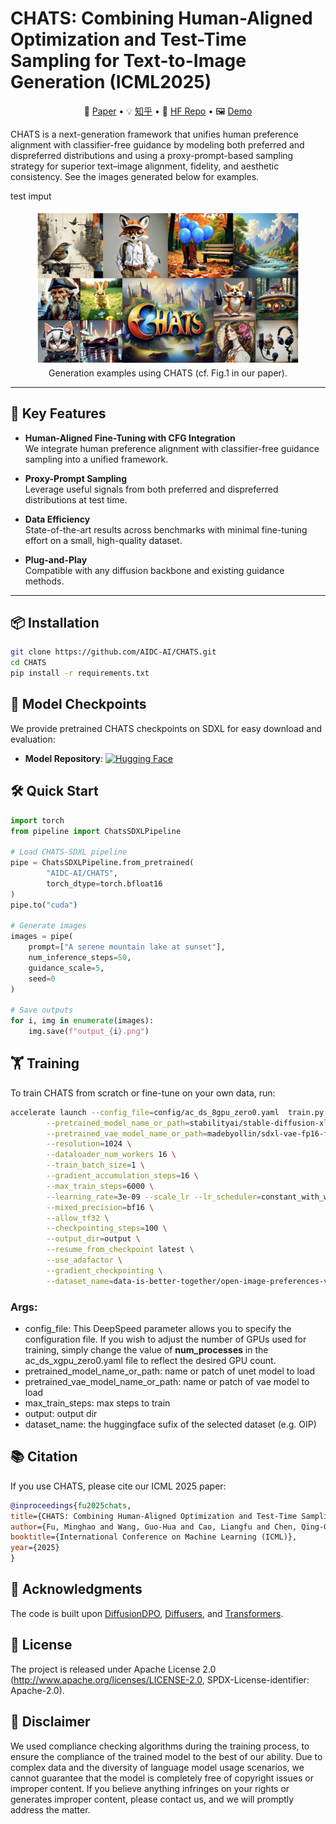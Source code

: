 # CHATS: Combining Human-Aligned Optimization and Test-Time Sampling for Text-to-Image Generation (ICML2025)


<p align="center"> 
📝 <a href="https://arxiv.org/abs/2502.12579" target="_blank">Paper</a>  • 💡 <a href="https://zhuanlan.zhihu.com/p/1904156278621737628" target="_blank">知乎</a> • 🤗 <a href="https://huggingface.co/AIDC-AI/CHATS" target="_blank">HF Repo</a> • 🖼️ <a href="https://huggingface.co/spaces/AIDC-AI/CHATS" target="_blank">Demo</a> 
</p>

CHATS is a next-generation framework that unifies human preference alignment with classifier-free guidance by modeling both preferred and dispreferred distributions and using a proxy-prompt-based sampling strategy for superior text–image alignment, fidelity, and aesthetic consistency. See the images generated below for examples.

test imput

<figure>
  <img src="qualitative_imgs.jpg" alt="CHATS results">
  <figcaption style="text-align: center;">Generation examples using CHATS (cf. Fig.1 in our paper).</figcaption>
</figure>

---

## 🚀 Key Features

- **Human-Aligned Fine-Tuning with CFG Integration**  
  We integrate human preference alignment with classifier-free guidance sampling into a unified framework.

- **Proxy-Prompt Sampling**  
  Leverage useful signals from both preferred and dispreferred distributions at test time.

- **Data Efficiency**  
  State-of-the-art results across benchmarks with minimal fine-tuning effort on a small, high-quality dataset.

- **Plug-and-Play**  
  Compatible with any diffusion backbone and existing guidance methods.

---

## 📦 Installation

```bash
git clone https://github.com/AIDC-AI/CHATS.git
cd CHATS
pip install -r requirements.txt

```

## 📂 Model Checkpoints

We provide pretrained CHATS checkpoints on SDXL for easy download and evaluation:
 
- **Model Repository**: [![Hugging Face](https://img.shields.io/badge/Hugging%20Face-CHATS-blue?logo=Huggingface)](https://huggingface.co/AIDC-AI/CHATS)


## 🛠️ Quick Start

```python
import torch
from pipeline import ChatsSDXLPipeline

# Load CHATS-SDXL pipeline
pipe = ChatsSDXLPipeline.from_pretrained(
        "AIDC-AI/CHATS",
        torch_dtype=torch.bfloat16
)
pipe.to("cuda")

# Generate images
images = pipe(
    prompt=["A serene mountain lake at sunset"],
    num_inference_steps=50,
    guidance_scale=5,
    seed=0
)

# Save outputs
for i, img in enumerate(images):
    img.save(f"output_{i}.png")
```

## 🏋️ Training

To train CHATS from scratch or fine-tune on your own data, run:

```bash
accelerate launch --config_file=config/ac_ds_8gpu_zero0.yaml  train.py \
        --pretrained_model_name_or_path=stabilityai/stable-diffusion-xl-base-1.0 \
        --pretrained_vae_model_name_or_path=madebyollin/sdxl-vae-fp16-fix \
        --resolution=1024 \
        --dataloader_num_workers 16 \
        --train_batch_size=1 \
        --gradient_accumulation_steps=16 \
        --max_train_steps=6000 \
        --learning_rate=3e-09 --scale_lr --lr_scheduler=constant_with_warmup --lr_warmup_steps=100 \
        --mixed_precision=bf16 \
        --allow_tf32 \
        --checkpointing_steps=100 \
        --output_dir=output \
        --resume_from_checkpoint latest \
        --use_adafactor \
        --gradient_checkpointing \
        --dataset_name=data-is-better-together/open-image-preferences-v1-binarized \
```

### Args:
- config_file: This DeepSpeed parameter allows you to specify the configuration file. If you wish to adjust the number of GPUs used for training, simply change the value of **num_processes** in the ac_ds_xgpu_zero0.yaml file to reflect the desired GPU count.
- pretrained_model_name_or_path: name or patch of unet model to load
- pretrained_vae_model_name_or_path: name or patch of vae model to load
- max_train_steps: max steps to train
- output: output dir
- dataset_name: the huggingface sufix of the selected dataset (e.g. OIP)



## 📚 Citation

If you use CHATS, please cite our ICML 2025 paper:

```bibtex
@inproceedings{fu2025chats,
title={CHATS: Combining Human-Aligned Optimization and Test-Time Sampling for Text-to-Image Generation},
author={Fu, Minghao and Wang, Guo-Hua and Cao, Liangfu and Chen, Qing-Guo and Xu, Zhao and Luo, Weihua and Zhang, Kaifu},
booktitle={International Conference on Machine Learning (ICML)},
year={2025}
}
```

## 🙏 Acknowledgments

The code is built upon [DiffusionDPO](https://github.com/SalesforceAIResearch/DiffusionDPO), [Diffusers](https://github.com/huggingface/diffusers), and [Transformers](https://github.com/huggingface/transformers).

## 📄 License

The project is released under Apache License 2.0 (http://www.apache.org/licenses/LICENSE-2.0, SPDX-License-identifier: Apache-2.0).

## 🚨 Disclaimer

We used compliance checking algorithms during the training process, to ensure the compliance of the trained model to the best of our ability. Due to complex data and the diversity of language model usage scenarios, we cannot guarantee that the model is completely free of copyright issues or improper content. If you believe anything infringes on your rights or generates improper content, please contact us, and we will promptly address the matter.
